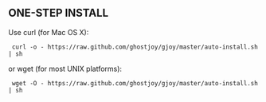 
ONE-STEP INSTALL
----------------

Use curl (for Mac OS X):

     curl -o - https://raw.github.com/ghostjoy/gjoy/master/auto-install.sh | sh

or wget (for most UNIX platforms):

     wget -O - https://raw.github.com/ghostjoy/gjoy/master/auto-install.sh | sh


